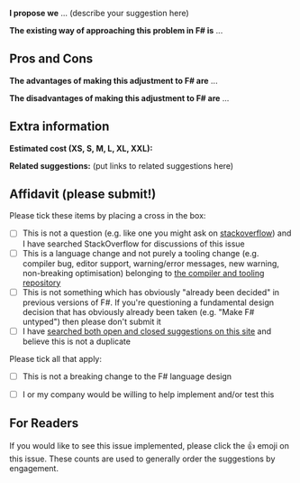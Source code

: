 
**I propose we** ... (describe your suggestion here)

**The existing way of approaching this problem in F# is** ...

## Pros and Cons 

**The advantages of making this adjustment to F# are** ...

**The disadvantages of making this adjustment to F# are** ...

## Extra information

**Estimated cost (XS, S, M, L, XL, XXL):**  

**Related suggestions:** (put links to related suggestions here)

## Affidavit (please submit!)

Please tick these items by placing a cross in the box:
* [ ] This is not a question (e.g. like one you might ask on [stackoverflow](http://stackoverflow.com)) and I have searched StackOverflow for discussions of this issue
* [ ] This is a language change and not purely a tooling change (e.g. compiler bug, editor support, warning/error messages, new warning, non-breaking optimisation) belonging to [the compiler and tooling repository](https://github.com/dotnet/fsharp)
* [ ] This is not something which has obviously "already been decided" in previous versions of F#.  If you're questioning a fundamental design decision that has obviously already been taken (e.g. "Make F# untyped") then please don't submit it
* [ ] I have [searched both open and closed suggestions on this site](http://github.com/fsharp/fslang-suggestions/issues) and believe this is not a duplicate

Please tick all that apply:
* [ ] This is not a breaking change to the F# language design
* [ ] I or my company would be willing to help implement and/or test this


## For Readers

If you would like to see this issue implemented, please click the :+1: emoji on this issue. These counts are used to generally order the suggestions by engagement.
